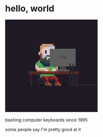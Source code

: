 # hello, world

<img alt="generic neckbeard programmer" src="./img/programmer.jpg" width="300px">

bashing computer keyboards since 1995

some people say I'm pretty good at it
